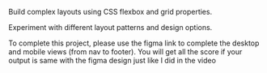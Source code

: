 Build complex layouts using CSS flexbox and grid properties.


Experiment with different layout patterns and design
options.

To complete this project, please use the figma link to complete the desktop and mobile views (from nav to footer). You will get all the score if your output is same with the figma design just like I did in the video
